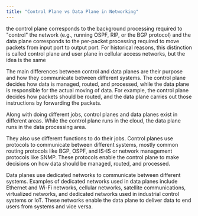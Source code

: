 ```yaml
---
title: "Control Plane vs Data Plane in Networking"
---
```


the control plane corresponds to the background processing required to "control" the network (e.g., running OSPF, RIP, or the BGP protocol) and the data plane corresponds to the per-packet processing required to move packets from input port to output port. For historical reasons, this distinction is called control plane and user plane in cellular access networks, but the idea is the same

The main differences between control and data planes are their purpose and how they communicate between different systems. The control plane decides how data is managed, routed, and processed, while the data plane is responsible for the actual moving of data. For example, the control plane decides how packets should be routed, and the data plane carries out those instructions by forwarding the packets.

Along with doing different jobs, control planes and data planes exist in different areas. While the control plane runs in the cloud, the data plane runs in the data processing area.

They also use different functions to do their jobs. Control planes use protocols to communicate between different systems, mostly common routing protocols like BGP, OSPF, and IS-IS or network management protocols like SNMP. These protocols enable the control plane to make decisions on how data should be managed, routed, and processed.

Data planes use dedicated networks to communicate between different systems. Examples of dedicated networks used in data planes include Ethernet and Wi-Fi networks, cellular networks, satellite communications, virtualized networks, and dedicated networks used in industrial control systems or IoT. These networks enable the data plane to deliver data to end users from systems and vice versa.
